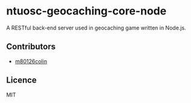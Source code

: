 # ntuosc-geocaching-core-node

A RESTful back-end server used in geocaching game written in Node.js.

## Contributors

* [m80126colin](https://github.com/m80126colin)

## Licence

MIT